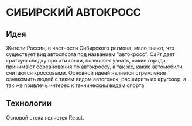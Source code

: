 # СИБИРСКИЙ АВТОКРОСС

## Идея

Жители России, в частности Сибирского региона, мало знают, что существует вид автоспорта под названием "автокросс". Сайт дает краткую сводку про эти гонки, позволяет узнать, какие города принимают соревнования по автокроссу, а так же, какие автомобили считаются кроссовыми. Основной идеей является стремление ознакомить людей с таким видом автогонок, расширить их кругозор, а так же привлечь интерес к техническим видам спорта.

## Технологии

Основой стека является React.
